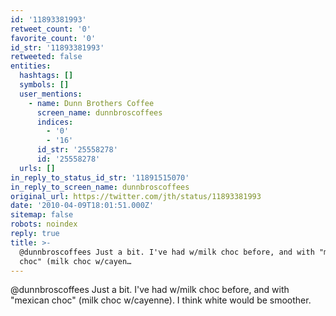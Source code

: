 ```yaml
---
id: '11893381993'
retweet_count: '0'
favorite_count: '0'
id_str: '11893381993'
retweeted: false
entities:
  hashtags: []
  symbols: []
  user_mentions:
    - name: Dunn Brothers Coffee
      screen_name: dunnbroscoffees
      indices:
        - '0'
        - '16'
      id_str: '25558278'
      id: '25558278'
  urls: []
in_reply_to_status_id_str: '11891515070'
in_reply_to_screen_name: dunnbroscoffees
original_url: https://twitter.com/jth/status/11893381993
date: '2010-04-09T18:01:51.000Z'
sitemap: false
robots: noindex
reply: true
title: >-
  @dunnbroscoffees Just a bit. I've had w/milk choc before, and with "mexican
  choc" (milk choc w/cayen…
---
```


@dunnbroscoffees Just a bit. I've had w/milk choc before, and with "mexican choc" (milk choc w/cayenne). I think white would be smoother.